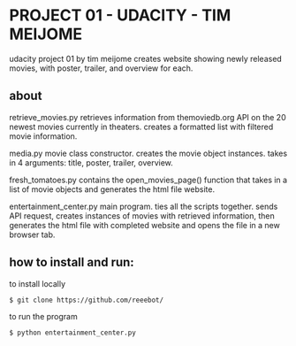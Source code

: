 # PROJECT 01 - UDACITY - TIM MEIJOME
udacity project 01 by tim meijome
creates website showing newly released movies, with poster, trailer, and overview for each.

## about
retrieve_movies.py
  retrieves information from themoviedb.org API on the 20 newest movies currently in theaters.  creates a formatted list with filtered movie information.

media.py
  movie class constructor.  creates the movie object instances. takes in 4 arguments: title, poster, trailer, overview.

fresh_tomatoes.py
  contains the open_movies_page() function that takes in a list of movie objects and generates the html file website.

entertainment_center.py
  main program.  ties all the scripts together.  sends API request, creates instances of movies with retrieved information, then generates the html file with completed website and opens the file in a new browser tab.

## how to install and run:
to install locally
```
$ git clone https://github.com/reeebot/
```

to run the program
```
$ python entertainment_center.py
```
